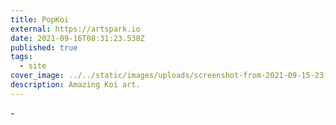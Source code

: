 ```yaml
---
title: PopKoi
external: https://artspark.io
date: 2021-09-16T08:31:23.538Z
published: true
tags:
  - site
cover_image: ../../static/images/uploads/screenshot-from-2021-09-15-23-20-05.png
description: Amazing Koi art.
---
```

\-
